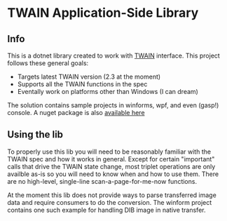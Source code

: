 TWAIN Application-Side Library
==============================

Info
--------------------------------------
This is a dotnet library created to work with [TWAIN](http://twain.org/) interface. 
This project follows these general goals:

* Targets latest TWAIN version (2.3 at the moment)
* Supports all the TWAIN functions in the spec
* Eventally work on platforms other than Windows (I can dream)
 
The solution contains sample projects in winforms, wpf, and even (gasp!) console. 
A nuget package is also [available here](https://www.nuget.org/packages/ntwain)

Using the lib
--------------------------------------
To properly use this lib you will need to be reasonably familiar with the TWAIN spec
and how it works in general. Except for certain "important" calls that drive the
TWAIN state change, most triplet operations are only availble as-is so you will need to know
when and how to use them. There are no high-level, single-line scan-a-page-for-me-now functions.

At the moment this lib does not provide ways to parse transferred image data and require
consumers to do the conversion. The winform project contains one such 
example for handling DIB image in native transfer.